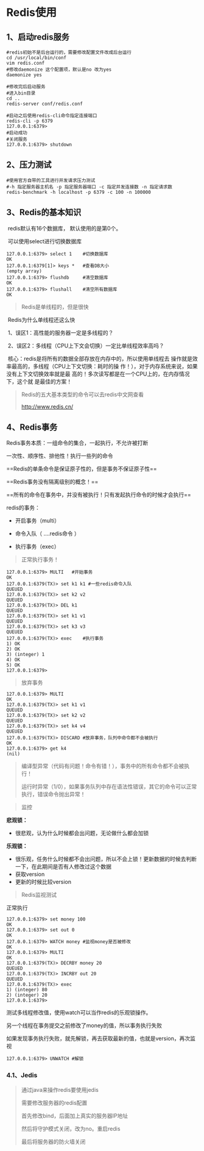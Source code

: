 # Redis使用

## 1、启动redis服务

```shell
#redis初始不是后台运行的，需要修改配置文件改成后台运行
cd /usr/local/bin/conf
vim redis.conf
#修改daemonize 这个配置项，默认是no 改为yes
daemonize yes

#修改完后启动服务
#进入bin目录
cd ..
redis-server conf/redis.conf

#启动之后使用redis-cli命令指定连接端口
redis-cli -p 6379
127.0.0.1:6379> 
#启动成功
#关闭服务
127.0.0.1:6379> shutdown
```

## 2、压力测试

```shell
#使用官方自带的工具进行并发请求压力测试
#-h 指定服务器主机名 -p 指定服务器端口 -c 指定并发连接数 -n 指定请求数
redis-benchmark -h localhost -p 6379 -c 100 -n 100000
```

## 3、Redis的基本知识

​	redis默认有16个数据库， 默认使用的是第0个。

​	可以使用select进行切换数据库

```shell
127.0.0.1:6379> select 1	#切换数据库
OK
127.0.0.1:6379[1]> keys *	#查看DB大小
(empty array)
127.0.0.1:6379> flushdb		#清空数据库
OK
127.0.0.1:6379> flushall	#清空所有数据库
OK	
```

>Redis是单线程的，但是很快

​	Redis为什么单线程还这么快

​	1、误区1：高性能的服务器一定是多线程的？

​	2、误区2：多线程（CPU上下文会切换）一定比单线程效率高吗？

​	核心：redis是将所有的数据全部存放在内存中的，所以使用单线程去				操作就是效率最高的，多线程（CPU上下文切换：耗时的操				作！），对于内存系统来说，如果没有上下文切换效率就是最				高的！多次读写都是在一个CPU上的，在内存情况下，这个就				是最佳的方案！

>Redis的五大基本类型的命令可以去redis中文网查看
>
>http://www.redis.cn/



## 4、Redis事务

Redis事务本质：一组命令的集合，一起执行，不允许被打断

一次性、顺序性、排他性！执行一些列的命令

==Redis的单条命令是保证原子性的，但是事务不保证原子性==

==Redis事务没有隔离级别的概念！==

==所有的命令在事务中，并没有被执行！只有发起执行命令的时候才会执行==

redis的事务：

- 开启事务（multi）

- 命令入队（ ....redis命令 ）

- 执行事务（exec）

> 正常执行事务！

```shell
127.0.0.1:6379> MULTI	#开始事务
OK
127.0.0.1:6379(TX)> set k1 k1 #一些redis命令入队
QUEUED
127.0.0.1:6379(TX)> set k2 v2
QUEUED
127.0.0.1:6379(TX)> DEL k1
QUEUED
127.0.0.1:6379(TX)> set k1 v1
QUEUED
127.0.0.1:6379(TX)> set k3 v3
QUEUED
127.0.0.1:6379(TX)> exec	#执行事务
1) OK
2) OK
3) (integer) 1
4) OK
5) OK
127.0.0.1:6379>
```

>放弃事务

```shell
127.0.0.1:6379> MULTI
OK
127.0.0.1:6379(TX)> set k1 v1
QUEUED
127.0.0.1:6379(TX)> set k2 v2
QUEUED
127.0.0.1:6379(TX)> set k4 v4
QUEUED
127.0.0.1:6379(TX)> DISCARD	#放弃事务，队列中命令都不会被执行
OK
127.0.0.1:6379> get k4
(nil)
```

>编译型异常（代码有问题！命令有错！），事务中的所有命令都不会被执行！
>
>运行时异常（1/0），如果事务队列中存在语法性错误，其它的命令可以正常执行，错误命令抛出异常！



>监控

**悲观锁：**

- 很悲观，认为什么时候都会出问题，无论做什么都会加锁

**乐观锁：**

- 很乐观，任务什么时候都不会出问题，所以不会上锁！更新数据的时候去判断一下，在此期间是否有人修改过这个数据
- 获取version
- 更新的时候比较version

>Redis监视测试

正常执行

```shell
127.0.0.1:6379> set money 100
OK
127.0.0.1:6379> set out 0
OK
127.0.0.1:6379> WATCH money #监视money是否被修改
OK
127.0.0.1:6379> MULTI
OK
127.0.0.1:6379(TX)> DECRBY money 20
QUEUED
127.0.0.1:6379(TX)> INCRBY out 20
QUEUED
127.0.0.1:6379(TX)> exec
1) (integer) 80
2) (integer) 20
127.0.0.1:6379>
```

测试多线程修改值，使用watch可以当作redis的乐观锁操作。

另一个线程在事务提交之前修改了money的值，所以事务执行失败

如果发现事务执行失败，就先解锁，再去获取最新的值，也就是version，再次监视

```shell
127.0.0.1:6379> UNWATCH #解锁
```

### 4.1、Jedis

>通过java来操作redis要使用jedis
>
>需要修改服务器的redis配置
>
>首先修改bind，后面加上真实的服务器IP地址
>
>然后将守护模式关闭，改为no。重启redis
>
>最后将服务器的防火墙关闭
